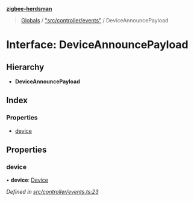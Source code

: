 **[zigbee-herdsman](../README.md)**

> [Globals](../README.md) / ["src/controller/events"](../modules/_src_controller_events_.md) / DeviceAnnouncePayload

# Interface: DeviceAnnouncePayload

## Hierarchy

* **DeviceAnnouncePayload**

## Index

### Properties

* [device](_src_controller_events_.deviceannouncepayload.md#device)

## Properties

### device

•  **device**: [Device](../classes/_src_controller_model_device_.device.md)

*Defined in [src/controller/events.ts:23](https://github.com/Koenkk/zigbee-herdsman/blob/master/src/src/controller/events.ts#L23)*
